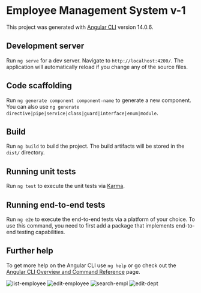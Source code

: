 # Employee Management System v-1

This project was generated with [Angular CLI](https://github.com/angular/angular-cli) version 14.0.6.

## Development server

Run `ng serve` for a dev server. Navigate to `http://localhost:4200/`. The application will automatically reload if you change any of the source files.

## Code scaffolding

Run `ng generate component component-name` to generate a new component. You can also use `ng generate directive|pipe|service|class|guard|interface|enum|module`.

## Build

Run `ng build` to build the project. The build artifacts will be stored in the `dist/` directory.

## Running unit tests

Run `ng test` to execute the unit tests via [Karma](https://karma-runner.github.io).

## Running end-to-end tests

Run `ng e2e` to execute the end-to-end tests via a platform of your choice. To use this command, you need to first add a package that implements end-to-end testing capabilities.

## Further help

To get more help on the Angular CLI use `ng help` or go check out the [Angular CLI Overview and Command Reference](https://angular.io/cli) page.

![list-employee](https://github.com/HMav-16/EmployeeUI/assets/148790419/b3209a4b-dcf9-40ba-a027-48e155bec763)
![edit-employee](https://github.com/HMav-16/EmployeeUI/assets/148790419/2c55b628-9f8f-4ed2-8c35-48241db52205)
![search-empl](https://github.com/HMav-16/EmployeeUI/assets/148790419/81b8eec2-fff7-4166-99e8-a7f8924d8601)
![edit-dept](https://github.com/HMav-16/EmployeeUI/assets/148790419/56c06fcd-789d-4cad-b5e4-c5b50fce5395)
